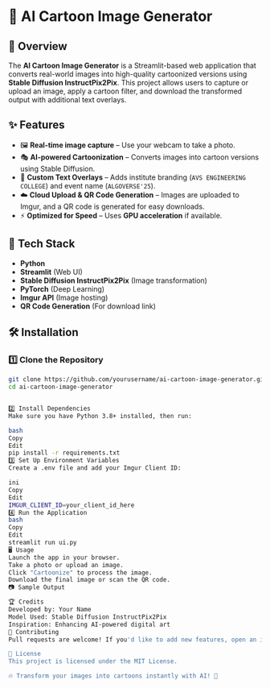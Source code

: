 # 🎨 AI Cartoon Image Generator

## 📌 Overview
The **AI Cartoon Image Generator** is a Streamlit-based web application that converts real-world images into high-quality cartoonized versions using **Stable Diffusion InstructPix2Pix**. This project allows users to capture or upload an image, apply a cartoon filter, and download the transformed output with additional text overlays.

## ✨ Features
- 🖼️ **Real-time image capture** – Use your webcam to take a photo.
- 🎭 **AI-powered Cartoonization** – Converts images into cartoon versions using Stable Diffusion.
- 📝 **Custom Text Overlays** – Adds institute branding (`AVS ENGINEERING COLLEGE`) and event name (`ALGOVERSE'25`).
- ☁️ **Cloud Upload & QR Code Generation** – Images are uploaded to Imgur, and a QR code is generated for easy downloads.
- ⚡ **Optimized for Speed** – Uses **GPU acceleration** if available.

## 🚀 Tech Stack
- **Python**
- **Streamlit** (Web UI)
- **Stable Diffusion InstructPix2Pix** (Image transformation)
- **PyTorch** (Deep Learning)
- **Imgur API** (Image hosting)
- **QR Code Generation** (For download link)

## 🛠 Installation

### 1️⃣ Clone the Repository
```bash
git clone https://github.com/yourusername/ai-cartoon-image-generator.git
cd ai-cartoon-image-generator


2️⃣ Install Dependencies
Make sure you have Python 3.8+ installed, then run:

bash
Copy
Edit
pip install -r requirements.txt
3️⃣ Set Up Environment Variables
Create a .env file and add your Imgur Client ID:

ini
Copy
Edit
IMGUR_CLIENT_ID=your_client_id_here
4️⃣ Run the Application
bash
Copy
Edit
streamlit run ui.py
🖥️ Usage
Launch the app in your browser.
Take a photo or upload an image.
Click "Cartoonize" to process the image.
Download the final image or scan the QR code.
📷 Sample Output

🏆 Credits
Developed by: Your Name
Model Used: Stable Diffusion InstructPix2Pix
Inspiration: Enhancing AI-powered digital art
🤝 Contributing
Pull requests are welcome! If you'd like to add new features, open an issue first to discuss your idea.

📜 License
This project is licensed under the MIT License.

🔥 Transform your images into cartoons instantly with AI! 🚀
